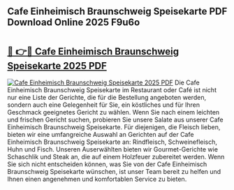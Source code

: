 ## Cafe Einheimisch Braunschweig Speisekarte PDF Download Online 2025 F9u6o

# <h2><a href="http://gcadoh.nevu.top/?p=Cafe+Einheimisch+Braunschweig+Speisekarte">🔗 👉🔴 Cafe Einheimisch Braunschweig Speisekarte 2025 PDF</a></h2>

[![Cafe Einheimisch Braunschweig Speisekarte 2025 PDF](https://i.imgur.com/dBaPXMq.png)](http://gcadoh.nevu.top/?p=Cafe+Einheimisch+Braunschweig+Speisekarte)
Die Cafe Einheimisch Braunschweig Speisekarte im Restaurant oder Café ist nicht nur eine Liste der Gerichte, die für die Bestellung angeboten werden, sondern auch eine Gelegenheit für Sie, ein köstliches und für Ihren Geschmack geeignetes Gericht zu wählen. Wenn Sie nach einem leichten und frischen Gericht suchen, probieren Sie unsere Salate aus unserer Cafe Einheimisch Braunschweig Speisekarte. Für diejenigen, die Fleisch lieben, bieten wir eine umfangreiche Auswahl an Gerichten auf der Cafe Einheimisch Braunschweig Speisekarte an: Rindfleisch, Schweinefleisch, Huhn und Fisch. Unseren Auserwählten bieten wir Gourmet-Gerichte wie Schaschlik und Steak an, die auf einem Holzfeuer zubereitet werden. Wenn Sie sich nicht entscheiden können, was Sie von der Cafe Einheimisch Braunschweig Speisekarte wünschen, ist unser Team bereit zu helfen und Ihnen einen angenehmen und komfortablen Service zu bieten.
